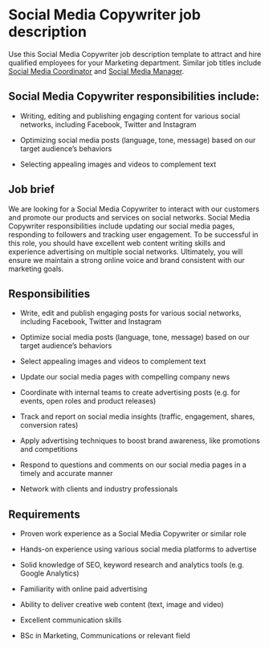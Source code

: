 # Social Media Copywriter job description
Use this Social Media Copywriter job description template to attract and hire qualified employees for your Marketing department. Similar job titles include <a href="https://resources.workable.com/social-media-coordinator-job-description" target="_blank" rel="noopener">Social Media Coordinator</a> and <a href="https://resources.workable.com/social-media-manager-job-description" target="_blank" rel="noopener">Social Media Manager</a>.


## Social Media Copywriter responsibilities include:
* Writing, editing and publishing engaging content for various social networks, including Facebook, Twitter and Instagram

* Optimizing social media posts (language, tone, message) based on our target audience’s behaviors

* Selecting appealing images and videos to complement text


## Job brief

We are looking for a Social Media Copywriter to interact with our customers and promote our products and services on social networks.
Social Media Copywriter responsibilities include updating our social media pages, responding to followers and tracking user engagement. To be successful in this role, you should have excellent web content writing skills and experience advertising on multiple social networks.
Ultimately, you will ensure we maintain a strong online voice and brand consistent with our marketing goals.


## Responsibilities

* Write, edit and publish engaging posts for various social networks, including Facebook, Twitter and Instagram

* Optimize social media posts (language, tone, message) based on our target audience’s behaviors

* Select appealing images and videos to complement text

* Update our social media pages with compelling company news

* Coordinate with internal teams to create advertising posts (e.g. for events, open roles and product releases)

* Track and report on social media insights (traffic, engagement, shares, conversion rates)

* Apply advertising techniques to boost brand awareness, like promotions and competitions

* Respond to questions and comments on our social media pages in a timely and accurate manner

* Network with clients and industry professionals


## Requirements

* Proven work experience as a Social Media Copywriter or similar role

* Hands-on experience using various social media platforms to advertise

* Solid knowledge of SEO, keyword research and analytics tools (e.g. Google Analytics)

* Familiarity with online paid advertising

* Ability to deliver creative web content (text, image and video)

* Excellent communication skills

* BSc in Marketing, Communications or relevant field
